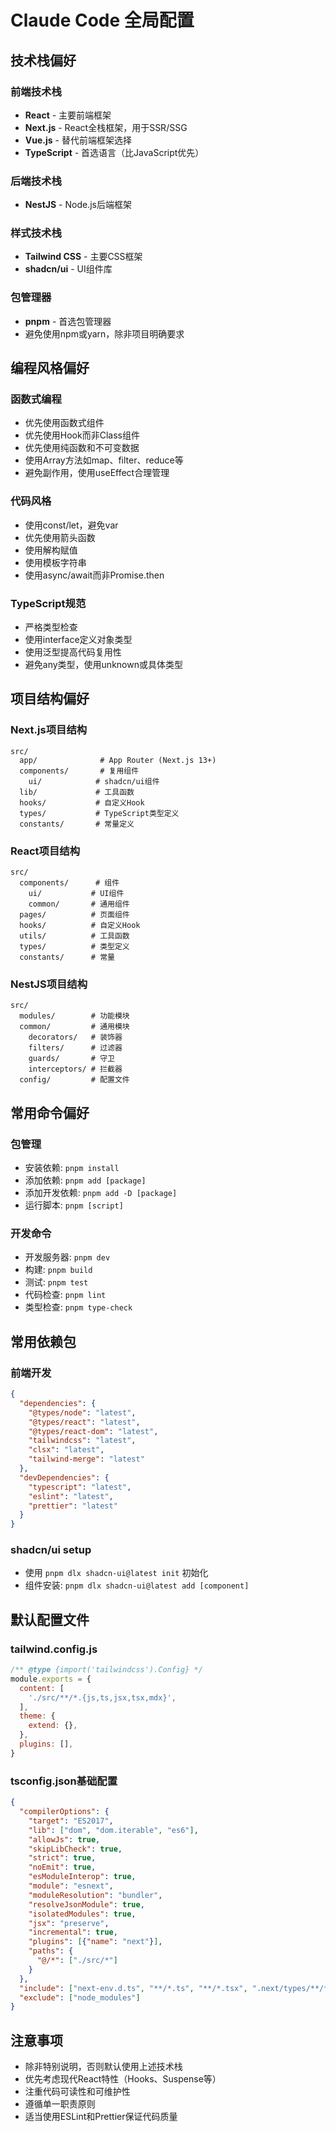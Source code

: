 # Claude Code 全局配置

## 技术栈偏好

### 前端技术栈
- **React** - 主要前端框架
- **Next.js** - React全栈框架，用于SSR/SSG
- **Vue.js** - 替代前端框架选择
- **TypeScript** - 首选语言（比JavaScript优先）

### 后端技术栈
- **NestJS** - Node.js后端框架

### 样式技术栈
- **Tailwind CSS** - 主要CSS框架
- **shadcn/ui** - UI组件库

### 包管理器
- **pnpm** - 首选包管理器
- 避免使用npm或yarn，除非项目明确要求

## 编程风格偏好

### 函数式编程
- 优先使用函数式组件
- 优先使用Hook而非Class组件
- 优先使用纯函数和不可变数据
- 使用Array方法如map、filter、reduce等
- 避免副作用，使用useEffect合理管理

### 代码风格
- 使用const/let，避免var
- 优先使用箭头函数
- 使用解构赋值
- 使用模板字符串
- 使用async/await而非Promise.then

### TypeScript规范
- 严格类型检查
- 使用interface定义对象类型
- 使用泛型提高代码复用性
- 避免any类型，使用unknown或具体类型

## 项目结构偏好

### Next.js项目结构
```
src/
  app/              # App Router (Next.js 13+)
  components/       # 复用组件
    ui/            # shadcn/ui组件
  lib/             # 工具函数
  hooks/           # 自定义Hook
  types/           # TypeScript类型定义
  constants/       # 常量定义
```

### React项目结构
```
src/
  components/      # 组件
    ui/           # UI组件
    common/       # 通用组件
  pages/          # 页面组件
  hooks/          # 自定义Hook
  utils/          # 工具函数
  types/          # 类型定义
  constants/      # 常量
```

### NestJS项目结构
```
src/
  modules/        # 功能模块
  common/         # 通用模块
    decorators/   # 装饰器
    filters/      # 过滤器
    guards/       # 守卫
    interceptors/ # 拦截器
  config/         # 配置文件
```

## 常用命令偏好

### 包管理
- 安装依赖: `pnpm install`
- 添加依赖: `pnpm add [package]`
- 添加开发依赖: `pnpm add -D [package]`
- 运行脚本: `pnpm [script]`

### 开发命令
- 开发服务器: `pnpm dev`
- 构建: `pnpm build`
- 测试: `pnpm test`
- 代码检查: `pnpm lint`
- 类型检查: `pnpm type-check`

## 常用依赖包

### 前端开发
```json
{
  "dependencies": {
    "@types/node": "latest",
    "@types/react": "latest", 
    "@types/react-dom": "latest",
    "tailwindcss": "latest",
    "clsx": "latest",
    "tailwind-merge": "latest"
  },
  "devDependencies": {
    "typescript": "latest",
    "eslint": "latest",
    "prettier": "latest"
  }
}
```

### shadcn/ui setup
- 使用 `pnpm dlx shadcn-ui@latest init` 初始化
- 组件安装: `pnpm dlx shadcn-ui@latest add [component]`

## 默认配置文件

### tailwind.config.js
```js
/** @type {import('tailwindcss').Config} */
module.exports = {
  content: [
    './src/**/*.{js,ts,jsx,tsx,mdx}',
  ],
  theme: {
    extend: {},
  },
  plugins: [],
}
```

### tsconfig.json基础配置
```json
{
  "compilerOptions": {
    "target": "ES2017",
    "lib": ["dom", "dom.iterable", "es6"],
    "allowJs": true,
    "skipLibCheck": true,
    "strict": true,
    "noEmit": true,
    "esModuleInterop": true,
    "module": "esnext",
    "moduleResolution": "bundler",
    "resolveJsonModule": true,
    "isolatedModules": true,
    "jsx": "preserve",
    "incremental": true,
    "plugins": [{"name": "next"}],
    "paths": {
      "@/*": ["./src/*"]
    }
  },
  "include": ["next-env.d.ts", "**/*.ts", "**/*.tsx", ".next/types/**/*.ts"],
  "exclude": ["node_modules"]
}
```

## 注意事项
- 除非特别说明，否则默认使用上述技术栈
- 优先考虑现代React特性（Hooks、Suspense等）
- 注重代码可读性和可维护性
- 遵循单一职责原则
- 适当使用ESLint和Prettier保证代码质量